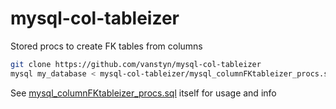# mysql-col-tableizer
Stored procs to create FK tables from columns

```bash
git clone https://github.com/vanstyn/mysql-col-tableizer
mysql my_database < mysql-col-tableizer/mysql_columnFKtableizer_procs.sql
```

See [mysql_columnFKtableizer_procs.sql](mysql_columnFKtableizer_procs.sql) itself for usage and info
